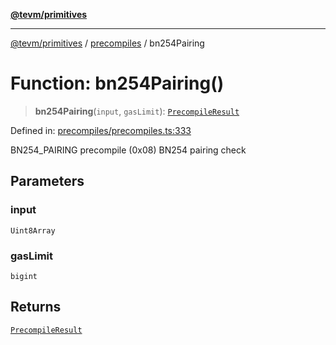 [**@tevm/primitives**](../../../../README.md)

***

[@tevm/primitives](../../../../globals.md) / [precompiles](../README.md) / bn254Pairing

# Function: bn254Pairing()

> **bn254Pairing**(`input`, `gasLimit`): [`PrecompileResult`](../interfaces/PrecompileResult.md)

Defined in: [precompiles/precompiles.ts:333](https://github.com/evmts/primitives/blob/main/src/precompiles/precompiles.ts#L333)

BN254_PAIRING precompile (0x08)
BN254 pairing check

## Parameters

### input

`Uint8Array`

### gasLimit

`bigint`

## Returns

[`PrecompileResult`](../interfaces/PrecompileResult.md)
